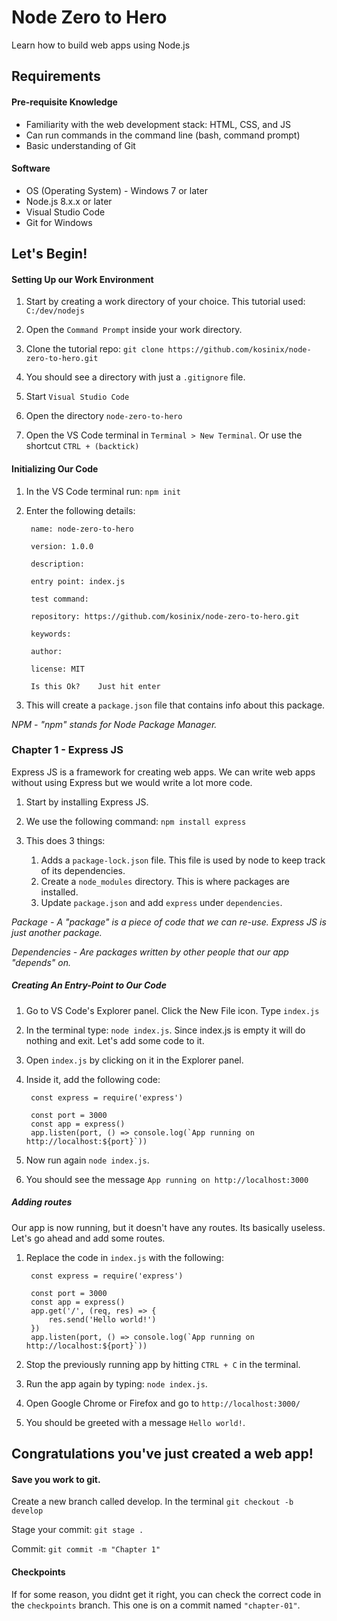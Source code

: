 # Node Zero to Hero

Learn how to build web apps using Node.js

## Requirements

#### Pre-requisite Knowledge

* Familiarity with the web development stack: HTML, CSS, and JS
* Can run commands in the command line (bash, command prompt)
* Basic understanding of Git

#### Software
* OS (Operating System) - Windows 7 or later
* Node.js 8.x.x or later
* Visual Studio Code
* Git for Windows


## Let's Begin!


#### Setting Up our Work Environment
1. Start by creating a work directory of your choice. This tutorial used: `C:/dev/nodejs`
1. Open the `Command Prompt` inside your work directory.
1. Clone the tutorial repo: `git clone https://github.com/kosinix/node-zero-to-hero.git`
1. You should see a directory with just a `.gitignore` file.

1. Start `Visual Studio Code`
1. Open the directory `node-zero-to-hero`
1. Open the VS Code terminal in `Terminal > New Terminal`. Or use the shortcut `CTRL + (backtick)`

#### Initializing Our Code
1. In the VS Code terminal run: `npm init`
1. Enter the following details:

        name: node-zero-to-hero

        version: 1.0.0

        description: 

        entry point: index.js

        test command: 
        
        repository: https://github.com/kosinix/node-zero-to-hero.git

        keywords: 

        author: 

        license: MIT
        
        Is this Ok?    Just hit enter

1. This will create a `package.json` file that contains info about this package.

*NPM - "npm" stands for Node Package Manager.*

### Chapter 1 - Express JS
Express JS is a framework for creating web apps. We can write web apps without using Express but we would write a lot more code. 



1. Start by installing Express JS. 

1. We use the following command: `npm install express`

1. This does 3 things:

    1. Adds a `package-lock.json` file. This file is used by node to keep track of its dependencies.
    1. Create a `node_modules` directory. This is where packages are installed.
    1. Update `package.json` and add `express` under `dependencies`.

*Package - A "package" is a piece of code that we can re-use. Express JS is just another package.*

*Dependencies - Are packages written by other people that our app "depends" on.*


##### Creating An Entry-Point to Our Code

1. Go to VS Code's Explorer panel. Click the New File icon. Type `index.js`

1. In the terminal type: `node index.js`. Since index.js is empty it will do nothing and exit. Let's add some code to it.

1. Open `index.js` by clicking on it in the Explorer panel.

1. Inside it, add the following code:

        const express = require('express')

        const port = 3000
        const app = express()
        app.listen(port, () => console.log(`App running on http://localhost:${port}`))

1. Now run again `node index.js`. 
1. You should see the message `App running on http://localhost:3000`



##### Adding routes
Our app is now running, but it doesn't have any routes. Its basically useless. Let's go ahead and add some routes.

1. Replace the code in `index.js` with the following:

        const express = require('express')

        const port = 3000
        const app = express()
        app.get('/', (req, res) => {
            res.send('Hello world!')
        })
        app.listen(port, () => console.log(`App running on http://localhost:${port}`))

1. Stop the previously running app by hitting `CTRL + C` in the terminal.
1. Run the app again by typing: `node index.js`.
1. Open Google Chrome or Firefox and go to `http://localhost:3000/`

1. You should be greeted with a message `Hello world!`.

## Congratulations you've just created a web app!

#### Save you work to git.

Create a new branch called develop. In the terminal `git checkout -b develop`

Stage your commit: `git stage .`

Commit: `git commit -m "Chapter 1"`


#### Checkpoints

If for some reason, you didnt get it right, you can check the correct code in the `checkpoints` branch. This one is on a commit named `"chapter-01"`.

